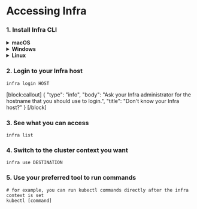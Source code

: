 # Accessing Infra

### 1. Install Infra CLI

<details>
  <summary><strong>macOS</strong></summary>

```bash
brew install infrahq/tap/infra
```

</details>

<details>
  <summary><strong>Windows</strong></summary>

```powershell
scoop bucket add infrahq https://github.com/infrahq/scoop.git
scoop install infra
```

</details>

<details>
  <summary><strong>Linux</strong></summary>

```bash
# Ubuntu & Debian
sudo echo 'deb [trusted=yes] https://apt.fury.io/infrahq/ /' >/etc/apt/sources.list.d/infrahq.list
sudo apt update
sudo apt install infra
```

```bash
# Fedora & Red Hat Enterprise Linux
sudo dnf config-manager --add-repo https://yum.fury.io/infrahq/
sudo dnf install infra
```

</details>

### 2. Login to your Infra host

```
infra login HOST
```

[block:callout]
{
"type": "info",
"body": "Ask your Infra administrator for the hostname that you should use to login.",
"title": "Don't know your Infra host?"
}
[/block]

### 3. See what you can access

```
infra list
```

### 4. Switch to the cluster context you want

```
infra use DESTINATION
```

### 5. Use your preferred tool to run commands

```
# for example, you can run kubectl commands directly after the infra context is set
kubectl [command]
```
